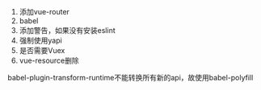 1. 添加vue-router
2. babel
3. 添加警告，如果没有安装eslint
4. 强制使用yapi
5. 是否需要Vuex
6. vue-resource删除

babel-plugin-transform-runtime不能转换所有新的api，故使用babel-polyfill